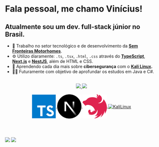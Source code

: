 # Fala pessoal, me chamo Vinícius!
## Atualmente sou um dev. full-stack júnior no Brasil.

- 🏢 Trabalho no setor tecnológico e de desenvolvimento da **[Sem Fronteiras Motorhomes](https://www.sfmh.com.br)**.
- ⚙️ Utilizo diaramente:  `.ts`, `.tsx`, `.html`, `.css` através do **[TypeScript](https://www.typescriptlang.org)**, **[Next.js](https://nextjs.org)** e **[NestJS](https://nestjs.com)**, além de HTML e CSS.
- 🌱 Aprendendo cada dia mais sobre **cibersegurança** com o **[Kali Linux](https://www.kali.org).**
- 👨‍💻 Futuramente com objetivo de aprofundar os estudos em Java e C#.

<br>

<div align="center">
  <a href="https://github.com/viniciusjn">
  <img height="180em" src="https://github-readme-stats.vercel.app/api?username=viniciusjn&theme=midnight-purple&show_icons=true"/>
  <img height="180em" src="https://github-readme-stats.vercel.app/api/top-langs/?username=viniciusjn&layout=compact&theme=midnight-purple"/>
</div>
    
<div style="adding: 0 auto" align="center"><br>
  <img align="center" alt="TypeScript" height="80" width="80" href="#" src="https://raw.githubusercontent.com/devicons/devicon/1119b9f84c0290e0f0b38982099a2bd027a48bf1/icons/typescript/typescript-original.svg">
  <img align="center" alt="Next.js" height="80" width="80" href="#" src="https://raw.githubusercontent.com/devicons/devicon/ca28c779441053191ff11710fe24a9e6c23690d6/icons/nextjs/nextjs-original.svg">
  <img align="center" alt="NestJS" height="80" width="80" href="#" src="https://raw.githubusercontent.com/devicons/devicon/ca28c779441053191ff11710fe24a9e6c23690d6/icons/nestjs/nestjs-original.svg">
  <img align="center" alt="KaliLinux" height="100" width="100" href="#" src="https://gitlab.com/uploads/-/system/project/avatar/41989905/kali-purple-icon1.png">
</div>

<br><br>

<div> 
  <a href="https://www.linkedin.com/in/vinícius-pereira-024137249" target="_blank"><img src="https://img.shields.io/badge/Linkedin-black?style=for-the-badge&logo=linkedin" target="_blank"></a> 
  <a href="https://www.instagram.com/vinicius_pereirasjn/" target="_blank"><img src="https://img.shields.io/badge/Instagram-black?style=for-the-badge&logo=instagram" target="_blank"></a>
</div>


